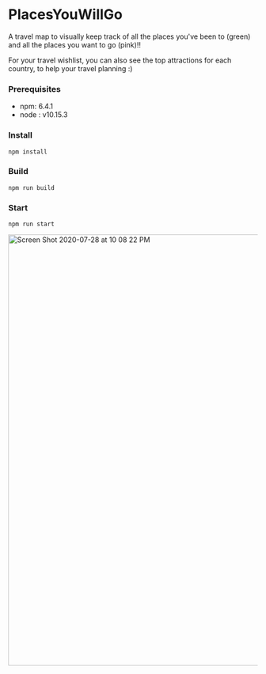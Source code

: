  # PlacesYouWillGo
  A travel map to visually keep track of all the places you've been to (green) and all the places you want to go (pink)!!

  For your travel wishlist, you can also see the top attractions for each country, to help your travel planning :)


### Prerequisites
* npm: 6.4.1
* node : v10.15.3

### Install
`npm install`

### Build
`npm run build`

### Start
`npm run start`


<img width="872" alt="Screen Shot 2020-07-28 at 10 08 22 PM" src="https://user-images.githubusercontent.com/63311571/89439994-023e1a00-d719-11ea-98f3-c726f88dcc61.png">


